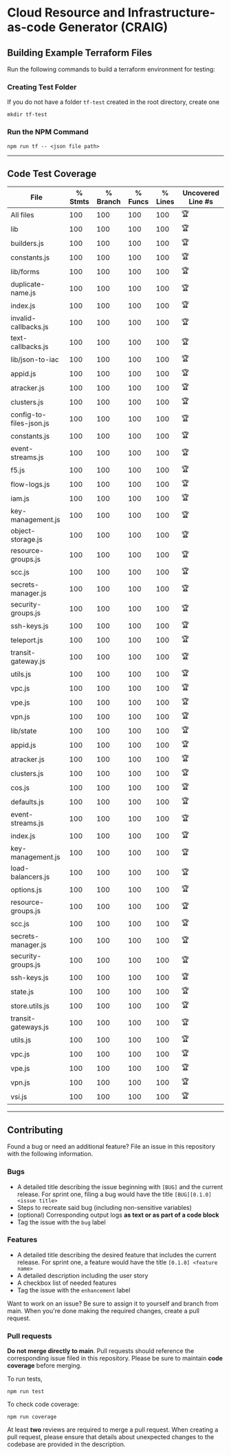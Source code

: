 # Cloud Resource and Infrastructure-as-code Generator (CRAIG)

## Building Example Terraform Files

Run the following commands to build a terraform environment for testing:

### Creating Test Folder

If you do not have a folder `tf-test` created in the root directory, create one

```shell
mkdir tf-test
```

### Run the NPM Command

```shell
npm run tf -- <json file path>
```

---

## Code Test Coverage

File                      | % Stmts | % Branch | % Funcs | % Lines | Uncovered Line #s 
--------------------------|---------|----------|---------|---------|-------------------
All files                 |     100 |      100 |     100 |     100 | 🏆
 lib                      |     100 |      100 |     100 |     100 | 🏆
  builders.js             |     100 |      100 |     100 |     100 | 🏆
  constants.js            |     100 |      100 |     100 |     100 | 🏆
 lib/forms                |     100 |      100 |     100 |     100 | 🏆
  duplicate-name.js       |     100 |      100 |     100 |     100 | 🏆
  index.js                |     100 |      100 |     100 |     100 | 🏆
  invalid-callbacks.js    |     100 |      100 |     100 |     100 | 🏆
  text-callbacks.js       |     100 |      100 |     100 |     100 | 🏆
 lib/json-to-iac          |     100 |      100 |     100 |     100 | 🏆
  appid.js                |     100 |      100 |     100 |     100 | 🏆
  atracker.js             |     100 |      100 |     100 |     100 | 🏆
  clusters.js             |     100 |      100 |     100 |     100 | 🏆
  config-to-files-json.js |     100 |      100 |     100 |     100 | 🏆
  constants.js            |     100 |      100 |     100 |     100 | 🏆
  event-streams.js        |     100 |      100 |     100 |     100 | 🏆
  f5.js                   |     100 |      100 |     100 |     100 | 🏆
  flow-logs.js            |     100 |      100 |     100 |     100 | 🏆
  iam.js                  |     100 |      100 |     100 |     100 | 🏆
  key-management.js       |     100 |      100 |     100 |     100 | 🏆
  object-storage.js       |     100 |      100 |     100 |     100 | 🏆
  resource-groups.js      |     100 |      100 |     100 |     100 | 🏆
  scc.js                  |     100 |      100 |     100 |     100 | 🏆
  secrets-manager.js      |     100 |      100 |     100 |     100 | 🏆
  security-groups.js      |     100 |      100 |     100 |     100 | 🏆
  ssh-keys.js             |     100 |      100 |     100 |     100 | 🏆
  teleport.js             |     100 |      100 |     100 |     100 | 🏆
  transit-gateway.js      |     100 |      100 |     100 |     100 | 🏆
  utils.js                |     100 |      100 |     100 |     100 | 🏆
  vpc.js                  |     100 |      100 |     100 |     100 | 🏆
  vpe.js                  |     100 |      100 |     100 |     100 | 🏆
  vpn.js                  |     100 |      100 |     100 |     100 | 🏆
 lib/state                |     100 |      100 |     100 |     100 | 🏆
  appid.js                |     100 |      100 |     100 |     100 | 🏆
  atracker.js             |     100 |      100 |     100 |     100 | 🏆
  clusters.js             |     100 |      100 |     100 |     100 | 🏆
  cos.js                  |     100 |      100 |     100 |     100 | 🏆
  defaults.js             |     100 |      100 |     100 |     100 | 🏆
  event-streams.js        |     100 |      100 |     100 |     100 | 🏆
  index.js                |     100 |      100 |     100 |     100 | 🏆
  key-management.js       |     100 |      100 |     100 |     100 | 🏆
  load-balancers.js       |     100 |      100 |     100 |     100 | 🏆
  options.js              |     100 |      100 |     100 |     100 | 🏆
  resource-groups.js      |     100 |      100 |     100 |     100 | 🏆
  scc.js                  |     100 |      100 |     100 |     100 | 🏆
  secrets-manager.js      |     100 |      100 |     100 |     100 | 🏆
  security-groups.js      |     100 |      100 |     100 |     100 | 🏆
  ssh-keys.js             |     100 |      100 |     100 |     100 | 🏆
  state.js                |     100 |      100 |     100 |     100 | 🏆
  store.utils.js          |     100 |      100 |     100 |     100 | 🏆
  transit-gateways.js     |     100 |      100 |     100 |     100 | 🏆
  utils.js                |     100 |      100 |     100 |     100 | 🏆
  vpc.js                  |     100 |      100 |     100 |     100 | 🏆
  vpe.js                  |     100 |      100 |     100 |     100 | 🏆
  vpn.js                  |     100 |      100 |     100 |     100 | 🏆
  vsi.js                  |     100 |      100 |     100 |     100 | 🏆

---

## Contributing

Found a bug or need an additional feature? File an issue in this repository with the following information.

### Bugs

- A detailed title describing the issue beginning with `[BUG]` and the current release. For sprint one, filing a bug would have the title `[BUG][0.1.0] <issue title>`
- Steps to recreate said bug (including non-sensitive variables)
- (optional) Corresponding output logs **as text or as part of a code block**
- Tag the issue with the `bug` label 

### Features

- A detailed title describing the desired feature that includes the current release. For sprint one, a feature would have the title `[0.1.0] <feature name>`
- A detailed description including the user story
- A checkbox list of needed features
- Tag the issue with the `enhancement` label

Want to work on an issue? Be sure to assign it to yourself and branch from main. When you're done making the required changes, create a pull request.

### Pull requests

**Do not merge directly to main**. Pull requests should reference the corresponding issue filed in this repository. Please be sure to maintain **code coverage** before merging.

To run tests,

```shell
npm run test
```

To check code coverage:

```shell
npm run coverage
```

At least **two** reviews are required to merge a pull request. When creating a pull request, please ensure that details about unexpected changes to the codebase are provided in the description.